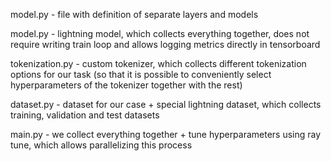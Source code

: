 model.py - file with definition of separate layers and models


model.py - lightning model, which collects everything together, does not require writing train loop
and allows logging metrics directly in tensorboard


tokenization.py - custom tokenizer, which collects different tokenization options
for our task (so that it is possible to conveniently select hyperparameters of the tokenizer together with the rest)


dataset.py - dataset for our case + special lightning dataset, which collects
training, validation and test datasets


main.py - we collect everything together + tune hyperparameters using ray tune, which allows parallelizing this process
